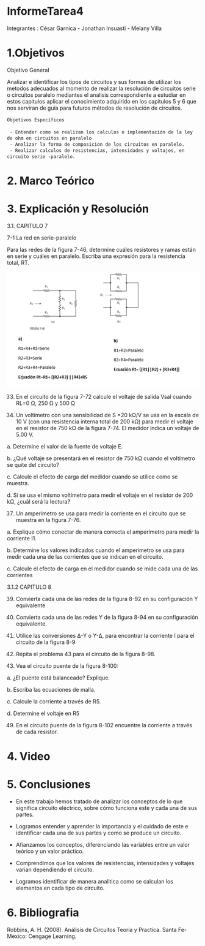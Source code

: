 # InformeTarea4

Integrantes : César Garnica - Jonathan Insuasti - Melany Villa 

# 1.Objetivos


Objetivo General 

  Analizar e identificar los tipos de circuitos y sus formas de utilizar los metodos adecuados al momento de realizar la resolución de circuitos serie o circuitos paralelo mediantes el analisis correspondiente a estudiar en estos capitulos aplicar el conocimiento adquirido en los capitulos 5 y 6 que nos serviran de guía para futuros métodos de resolución de circuitos.

  
    Objetivos Específicos
    
     - Entender como se realizan los calculos e implementación de la ley de ohm en circuitos en paralelo
     - Analizar la forma de composicion de los circuitos en paralelo.
     - Realizar calculos de resistencias, intensidades y voltajes, en circuito serie -paralelo.



# 2. Marco Teórico



# 3. Explicación y Resolución

3.1. CAPITULO 7

7-1 La red en serie-paralelo

Para las redes de la figura 7-46, determine cuáles resistores y ramas están en serie y cuáles en paralelo. Escriba una expresión para la resistencia total, RT.

![](https://github.com/mjvilla1/ImagenesTarea4/blob/main/Ejercicio%207-1.PNG)

33. En el circuito de la figura 7-72 calcule el voltaje de salida Vsal cuando RL=0 Ω, 250 Ω y 500 Ω

35. Un voltímetro con una sensibilidad de S =20 kΩ/V se usa en la escala de 10 V (con una resistencia interna total de 200 kΩ) para medir el voltaje en el resistor de 750 kΩ de la figura 7-74. El medidor indica un voltaje de 5.00 V.

a. Determine el valor de la fuente de voltaje E.

b. ¿Qué voltaje se presentará en el resistor de 750 kΩ cuando el voltímetro se quite del circuito?

c. Calcule el efecto de carga del medidor cuando se utilice como se muestra. 

d. Si se usa el mismo voltímetro para medir el voltaje en el resistor de 200 kΩ, ¿cuál será la lectura?

37. Un amperímetro se usa para medir la corriente en el circuito que se muestra en la figura 7-76. 

a. Explique cómo conectar de manera correcta el amperímetro para medir la corriente I1.

b. Determine los valores indicados cuando el amperímetro se usa para medir cada una de las corrientes que se indican en el circuito.

c. Calcule el efecto de carga en el medidor cuando se mide cada una de las corrientes

3.1.2 CAPITULO 8



39. Convierta cada una de las redes de la figura 8-92 en su configuración Y equivalente

41. Convierta cada una de las redes Y de la figura 8-94 en su configuración equivalente.

43. Utilice las conversiones Δ-Y o Y-Δ, para encontrar la corriente I para el circuito de la figura 8-9

45. Repita el problema 43 para el circuito de la figura 8-98.

47. Vea el circuito puente de la figura 8-100:

a. ¿El puente está balanceado? Explique.

b. Escriba las ecuaciones de malla.

c. Calcule la corriente a través de R5.

d. Determine el voltaje en R5

49. En el circuito puente de la figura 8-102 encuentre la corriente a través de cada
resistor. 

# 4. Video



# 5. Conclusiones

- En  este trabajo  hemos tratado   de   analizar los  conceptos  de   lo   que   significa circuito eléctrico, 
sobre cómo funciona este y cada una de sus partes.

- Logramos entender y aprender la importancia y el cuidado de este e identificar cada una de
sus partes y como se produce un circuito.

- Afianzamos los conceptos, diferenciando las variables entre un valor teórico y un valor práctico.

- Comprendimos que los valores de resistencias, intensidades y voltajes varian dependiendo el circuito.

- Logramos identificar de manera analitica como se calculan los elementos en cada tipo de circuito.
 

# 6. Bibliografia 

Robbins, A. H. (2008). Análisis de Circuitos Teoria y Practica. Santa Fe-Mexico: Cengage Learning.
